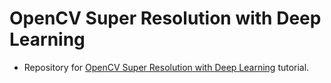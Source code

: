 # OpenCV Super Resolution with Deep Learning
- Repository for [OpenCV Super Resolution with Deep Learning](https://www.pyimagesearch.com/2020/11/09/opencv-super-resolution-with-deep-learning/) tutorial.
